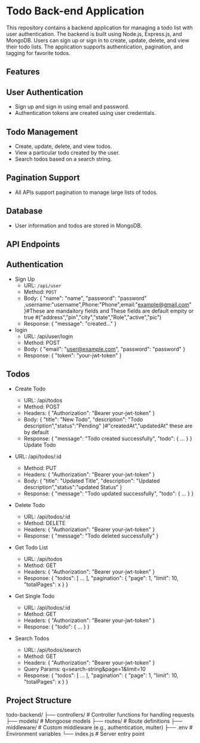 
# Todo Back-end Application
This repository contains a backend application for managing a todo list with user authentication. The backend is built using Node.js, Express.js, and MongoDB. Users can sign up or sign in to create, update, delete, and view their todo lists. The application supports authentication, pagination, and tagging for favorite todos.





## Features

 ## User Authentication
- Sign up and sign in using email and password.
- Authentication tokens are created using user credentials.

## Todo Management

- Create, update, delete, and view todos.
- View a particular todo created by the user.
- Search todos based on a search string.
## Pagination Support
- All APIs support pagination to manage large lists of todos.

## Database
- User information and todos are stored in MongoDB.
## API Endpoints

## Authentication

- Sign Up
    - URL: `/api/user`
    - Method: `POST`
    - Body: { "name": "name", "password": "password" ,username:"username",Phone:"Phone",email:"example@gmail.com" }#These are mandaitory fields and These fields are default empity or true #("address","pin","city","state","Role","active","pic")
    - Response: { "message": "created..." }
- login
    - URL: /api/user/login
    - Method: POST
    - Body: { "email": "user@example.com", "password": "password" }
    - Response: { "token": "your-jwt-token" }

## Todos

- Create Todo

    - URL: /api/todos
    - Method: POST
    - Headers: { "Authorization": "Bearer your-jwt-token" }
    - Body: { "title": "New Todo", "description": "Todo description","status":"Pending" }#"createdAt","updatedAt" these are by default
    - Response: { "message": "Todo created successfully", "todo": { ... } }
Update Todo

- URL: /api/todos/:id
    - Method: PUT
    - Headers: { "Authorization": "Bearer your-jwt-token" }
    - Body: { "title": "Updated Title", "description": "Updated description","status":"updated Status" }
    - Response: { "message": "Todo updated successfully", "todo": { ... } }
- Delete Todo

    - URL: /api/todos/:id
    - Method: DELETE
    - Headers: { "Authorization": "Bearer your-jwt-token" }
    - Response: { "message": "Todo deleted successfully" }
- Get Todo List

    - URL: /api/todos
    - Method: GET
    - Headers: { "Authorization": "Bearer your-jwt-token" }
    - Response: { "todos": [ ... ], "pagination": { "page": 1, "limit": 10, "totalPages": x } }
- Get Single Todo

    - URL: /api/todos/:id
    - Method: GET
    - Headers: { "Authorization": "Bearer your-jwt-token" }
    - Response: { "todo": { ... } }
- Search Todos

    - URL: /api/todos/search
    - Method: GET
    - Headers: { "Authorization": "Bearer your-jwt-token" }
    - Query Params: q=search-string&page=1&limit=10
    - Response: { "todos": [ ... ], "pagination": { "page": 1, "limit": 10, "totalPages": x } }

## Project Structure
todo-backend/
├── controllers/       # Controller functions for handling requests
├── models/             # Mongoose models
├── routes/             # Route definitions
├── middleware/         # Custom middleware (e.g., authentication,      multer)
├── .env                # Environment variables
└── index.js           # Server entry point
